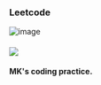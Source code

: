 ### Leetcode

![image](https://github.com/minkyunglee1012/Leetcode/assets/156975194/5b0aae5e-e385-40ed-b083-d3f245191a0a)



<h4><img src="https://img.shields.io/badge/Python-3776AB?style=for-the-badge&logo=Python&logoColor=white"> </h4>
<h4> MK's coding practice. </h4>


